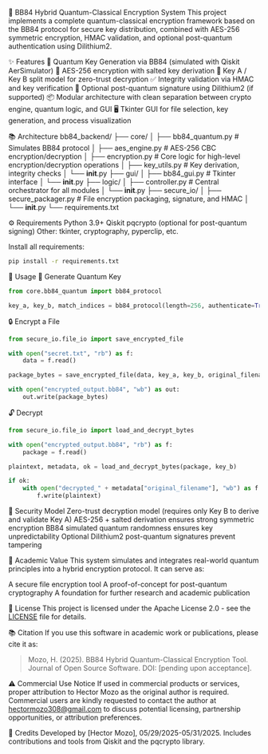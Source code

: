 🔐 BB84 Hybrid Quantum-Classical Encryption System
This project implements a complete quantum-classical encryption framework based on the BB84 protocol for secure key distribution, combined with AES-256 symmetric encryption, HMAC validation, and optional post-quantum authentication using Dilithium2.

✨ Features
🧬 Quantum Key Generation via BB84 (simulated with Qiskit AerSimulator)
🔐 AES-256 encryption with salted key derivation
🔑 Key A / Key B split model for zero-trust decryption
✅ Integrity validation via HMAC and key verification
🔏 Optional post-quantum signature using Dilithium2 (if supported)
📦 Modular architecture with clean separation between crypto engine, quantum logic, and GUI
🖥️ Tkinter GUI for file selection, key generation, and process visualization

📚 Architecture
bb84_backend/
├── core/
│   ├── bb84_quantum.py        # Simulates BB84 protocol
│   ├── aes_engine.py          # AES-256 CBC encryption/decryption
│   ├── encryption.py          # Core logic for high-level encryption/decryption operations
│   ├── key_utils.py           # Key derivation, integrity checks
│   └── __init__.py
├── gui/
│   ├── bb84_gui.py            # Tkinter interface
│   └── __init__.py
├── logic/
│   ├── controller.py          # Central orchestrator for all modules
│   └── __init__.py
├── secure_io/
│   ├── secure_packager.py     # File encryption packaging, signature, and HMAC
│   └── __init__.py
└── requirements.txt

⚙️ Requirements
Python 3.9+
Qiskit
pqcrypto (optional for post-quantum signing)
Other: tkinter, cryptography, pyperclip, etc.

Install all requirements:

```bash
pip install -r requirements.txt
```

🚀 Usage
🧪 Generate Quantum Key

```python
from core.bb84_quantum import bb84_protocol

key_a, key_b, match_indices = bb84_protocol(length=256, authenticate=True)
```

🔒 Encrypt a File

```python
from secure_io.file_io import save_encrypted_file

with open("secret.txt", "rb") as f:
    data = f.read()

package_bytes = save_encrypted_file(data, key_a, key_b, original_filename="secret.txt")

with open("encrypted_output.bb84", "wb") as out:
    out.write(package_bytes)
```

🔓 Decrypt

```python
from secure_io.file_io import load_and_decrypt_bytes

with open("encrypted_output.bb84", "rb") as f:
    package = f.read()

plaintext, metadata, ok = load_and_decrypt_bytes(package, key_b)

if ok:
    with open("decrypted_" + metadata["original_filename"], "wb") as f:
        f.write(plaintext)
```

🔐 Security Model
Zero-trust decryption model (requires only Key B to derive and validate Key A)
AES-256 + salted derivation ensures strong symmetric encryption
BB84 simulated quantum randomness ensures key unpredictability
Optional Dilithium2 post-quantum signatures prevent tampering

🧠 Academic Value
This system simulates and integrates real-world quantum principles into a hybrid encryption protocol. It can serve as:

A secure file encryption tool
A proof-of-concept for post-quantum cryptography
A foundation for further research and academic publication

📄 License
This project is licensed under the Apache License 2.0 - see the [LICENSE](LICENSE) file for details.

📚 Citation
If you use this software in academic work or publications, please cite it as:

> Mozo, H. (2025). BB84 Hybrid Quantum-Classical Encryption Tool. Journal of Open Source Software. DOI: [pending upon acceptance].

⚠️ Commercial Use Notice
If used in commercial products or services, proper attribution to Hector Mozo as the original author is required. Commercial users are kindly requested to contact the author at [hectormozo308@gmail.com](mailto:hectormozo308@gmail.com) to discuss potential licensing, partnership opportunities, or attribution preferences.

🙌 Credits
Developed by [Hector Mozo], 05/29/2025-05/31/2025.
Includes contributions and tools from Qiskit and the pqcrypto library.